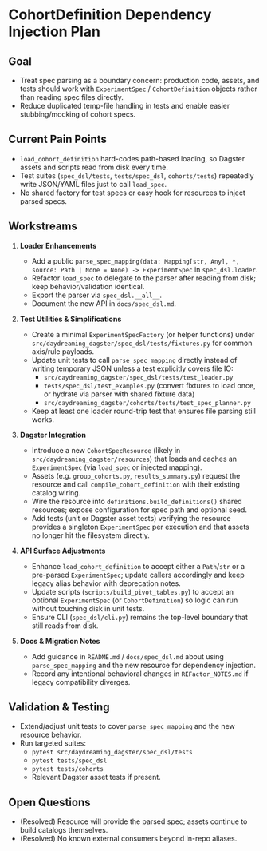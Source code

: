 # CohortDefinition Dependency Injection Plan

## Goal
- Treat spec parsing as a boundary concern: production code, assets, and tests should work with `ExperimentSpec` / `CohortDefinition` objects rather than reading spec files directly.
- Reduce duplicated temp-file handling in tests and enable easier stubbing/mocking of cohort specs.

## Current Pain Points
- `load_cohort_definition` hard-codes path-based loading, so Dagster assets and scripts read from disk every time.
- Test suites (`spec_dsl/tests`, `tests/spec_dsl`, `cohorts/tests`) repeatedly write JSON/YAML files just to call `load_spec`.
- No shared factory for test specs or easy hook for resources to inject parsed specs.

## Workstreams

1. **Loader Enhancements**
   - Add a public `parse_spec_mapping(data: Mapping[str, Any], *, source: Path | None = None) -> ExperimentSpec` in `spec_dsl.loader`.
   - Refactor `load_spec` to delegate to the parser after reading from disk; keep behavior/validation identical.
   - Export the parser via `spec_dsl.__all__`.
   - Document the new API in `docs/spec_dsl.md`.

2. **Test Utilities & Simplifications**
   - Create a minimal `ExperimentSpecFactory` (or helper functions) under `src/daydreaming_dagster/spec_dsl/tests/fixtures.py` for common axis/rule payloads.
   - Update unit tests to call `parse_spec_mapping` directly instead of writing temporary JSON unless a test explicitly covers file IO:
     * `src/daydreaming_dagster/spec_dsl/tests/test_loader.py`
     * `tests/spec_dsl/test_examples.py` (convert fixtures to load once, or hydrate via parser with shared fixture data)
     * `src/daydreaming_dagster/cohorts/tests/test_spec_planner.py`
   - Keep at least one loader round-trip test that ensures file parsing still works.

3. **Dagster Integration**
   - Introduce a new `CohortSpecResource` (likely in `src/daydreaming_dagster/resources`) that loads and caches an `ExperimentSpec` (via `load_spec` or injected mapping).
   - Assets (e.g. `group_cohorts.py`, `results_summary.py`) request the resource and call `compile_cohort_definition` with their existing catalog wiring.
   - Wire the resource into `definitions.build_definitions()` shared resources; expose configuration for spec path and optional seed.
   - Add tests (unit or Dagster asset tests) verifying the resource provides a singleton `ExperimentSpec` per execution and that assets no longer hit the filesystem directly.

4. **API Surface Adjustments**
   - Enhance `load_cohort_definition` to accept either a `Path`/`str` or a pre-parsed `ExperimentSpec`; update callers accordingly and keep legacy alias behavior with deprecation notes.
   - Update scripts (`scripts/build_pivot_tables.py`) to accept an optional `ExperimentSpec` (or `CohortDefinition`) so logic can run without touching disk in unit tests.
   - Ensure CLI (`spec_dsl/cli.py`) remains the top-level boundary that still reads from disk.

5. **Docs & Migration Notes**
   - Add guidance in `README.md` / `docs/spec_dsl.md` about using `parse_spec_mapping` and the new resource for dependency injection.
   - Record any intentional behavioral changes in `REFactor_NOTES.md` if legacy compatibility diverges.

## Validation & Testing
- Extend/adjust unit tests to cover `parse_spec_mapping` and the new resource behavior.
- Run targeted suites:
  * `pytest src/daydreaming_dagster/spec_dsl/tests`
  * `pytest tests/spec_dsl`
  * `pytest tests/cohorts`
  * Relevant Dagster asset tests if present.

## Open Questions
- (Resolved) Resource will provide the parsed spec; assets continue to build catalogs themselves.
- (Resolved) No known external consumers beyond in-repo aliases.
